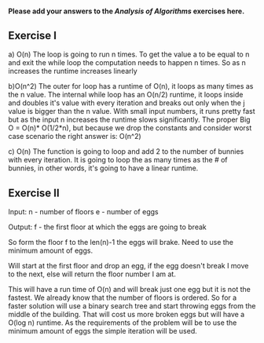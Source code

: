 #### Please add your answers to the ***Analysis of  Algorithms*** exercises here.

## Exercise I

a) O(n) The loop is going to run n times. To get the value a to be equal to n and exit the while loop the computation needs to happen n times. So as n increases the runtime increases linearly


b)O(n^2) The outer for loop has a runtime of O(n), it loops as many times as the n value. The internal while loop has an O(n/2) runtime, it loops inside and doubles it's value with every iteration and breaks out only when the j value is bigger than the n value. With small input numbers, it runs pretty fast but as the input n increases the runtime slows significantly. The proper Big O = O(n)* O(1/2*n), but because we drop the constants and consider worst case scenario the right answer is: O(n^2)


c) O(n) The function is going to loop and add 2 to the number of bunnies with every iteration. It is going to loop the as many times as the # of bunnies, in other words, it's going to have a linear runtime.

## Exercise II
Input: 
n - number of floors
e - number of eggs

Output:
f - the first floor at which the eggs are going to break

So form the floor f to the len(n)-1 the eggs will brake. 
Need to use the minimum amount of eggs. 

Will start at the first floor and drop an egg, 
    if the egg doesn't break I move to the next, 
    else will return the floor number I am at.

This will have a run time of O(n) and will break just one egg but it is not the fastest.
We already know that the number of floors is ordered. So for a faster solution will use a binary search tree and start throwing eggs from the middle of the building. That will cost us more broken eggs but will have a O(log n) runtime. As the requirements of the problem will be to use the minimum amount of eggs the simple iteration will be used.



